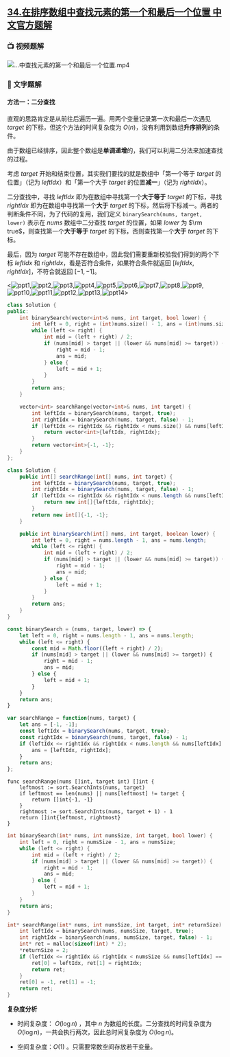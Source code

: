 ## [34.在排序数组中查找元素的第一个和最后一个位置 中文官方题解](https://leetcode.cn/problems/find-first-and-last-position-of-element-in-sorted-array/solutions/100000/zai-pai-xu-shu-zu-zhong-cha-zhao-yuan-su-de-di-3-4)

### 📺 视频题解  
![...中查找元素的第一个和最后一个位置.mp4](213522fb-128b-4c73-bb88-efd20280c04d)

### 📖 文字题解
#### 方法一：二分查找

直观的思路肯定是从前往后遍历一遍。用两个变量记录第一次和最后一次遇见 $\textit{target}$ 的下标，但这个方法的时间复杂度为 $O(n)$，没有利用到数组**升序排列**的条件。

由于数组已经排序，因此整个数组是**单调递增**的，我们可以利用二分法来加速查找的过程。

考虑 $\textit{target}$ 开始和结束位置，其实我们要找的就是数组中「第一个等于 $\textit{target}$ 的位置」（记为 $\textit{leftIdx}$）和「第一个大于 $\textit{target}$ 的位置**减一**」（记为 $\textit{rightIdx}$）。

二分查找中，寻找 $\textit{leftIdx}$ 即为在数组中寻找第一个**大于等于** $\textit{target}$ 的下标，寻找 $\textit{rightIdx}$ 即为在数组中寻找第一个**大于** $\textit{target}$ 的下标，然后将下标减一。两者的判断条件不同，为了代码的复用，我们定义 `binarySearch(nums, target, lower)` 表示在 $\textit{nums}$ 数组中二分查找 $\textit{target}$ 的位置，如果 $\textit{lower}$ 为 $\rm true$，则查找第一个**大于等于** $\textit{target}$ 的下标，否则查找第一个**大于** $\textit{target}$ 的下标。

最后，因为 $\textit{target}$ 可能不存在数组中，因此我们需要重新校验我们得到的两个下标 $\textit{leftIdx}$ 和 $\textit{rightIdx}$，看是否符合条件，如果符合条件就返回 $[\textit{leftIdx},\textit{rightIdx}]$，不符合就返回 $[-1,-1]$。

<![ppt1](https://assets.leetcode-cn.com/solution-static/34/1.png),![ppt2](https://assets.leetcode-cn.com/solution-static/34/2.png),![ppt3](https://assets.leetcode-cn.com/solution-static/34/3.png),![ppt4](https://assets.leetcode-cn.com/solution-static/34/4.png),![ppt5](https://assets.leetcode-cn.com/solution-static/34/5.png),![ppt6](https://assets.leetcode-cn.com/solution-static/34/6.png),![ppt7](https://assets.leetcode-cn.com/solution-static/34/7.png),![ppt8](https://assets.leetcode-cn.com/solution-static/34/8.png),![ppt9](https://assets.leetcode-cn.com/solution-static/34/9.png),![ppt10](https://assets.leetcode-cn.com/solution-static/34/10.png),![ppt11](https://assets.leetcode-cn.com/solution-static/34/11.png),![ppt12](https://assets.leetcode-cn.com/solution-static/34/12.png),![ppt13](https://assets.leetcode-cn.com/solution-static/34/13.png),![ppt14](https://assets.leetcode-cn.com/solution-static/34/14.png)>

```C++ [sol1-C++]
class Solution { 
public:
    int binarySearch(vector<int>& nums, int target, bool lower) {
        int left = 0, right = (int)nums.size() - 1, ans = (int)nums.size();
        while (left <= right) {
            int mid = (left + right) / 2;
            if (nums[mid] > target || (lower && nums[mid] >= target)) {
                right = mid - 1;
                ans = mid;
            } else {
                left = mid + 1;
            }
        }
        return ans;
    }

    vector<int> searchRange(vector<int>& nums, int target) {
        int leftIdx = binarySearch(nums, target, true);
        int rightIdx = binarySearch(nums, target, false) - 1;
        if (leftIdx <= rightIdx && rightIdx < nums.size() && nums[leftIdx] == target && nums[rightIdx] == target) {
            return vector<int>{leftIdx, rightIdx};
        } 
        return vector<int>{-1, -1};
    }
};
```

```Java [sol1-Java]
class Solution {
    public int[] searchRange(int[] nums, int target) {
        int leftIdx = binarySearch(nums, target, true);
        int rightIdx = binarySearch(nums, target, false) - 1;
        if (leftIdx <= rightIdx && rightIdx < nums.length && nums[leftIdx] == target && nums[rightIdx] == target) {
            return new int[]{leftIdx, rightIdx};
        } 
        return new int[]{-1, -1};
    }

    public int binarySearch(int[] nums, int target, boolean lower) {
        int left = 0, right = nums.length - 1, ans = nums.length;
        while (left <= right) {
            int mid = (left + right) / 2;
            if (nums[mid] > target || (lower && nums[mid] >= target)) {
                right = mid - 1;
                ans = mid;
            } else {
                left = mid + 1;
            }
        }
        return ans;
    }
}
```

```JavaScript [sol1-JavaScript]
const binarySearch = (nums, target, lower) => {
    let left = 0, right = nums.length - 1, ans = nums.length;
    while (left <= right) {
        const mid = Math.floor((left + right) / 2);
        if (nums[mid] > target || (lower && nums[mid] >= target)) {
            right = mid - 1;
            ans = mid;
        } else {
            left = mid + 1;
        }
    }
    return ans;
}

var searchRange = function(nums, target) {
    let ans = [-1, -1];
    const leftIdx = binarySearch(nums, target, true);
    const rightIdx = binarySearch(nums, target, false) - 1;
    if (leftIdx <= rightIdx && rightIdx < nums.length && nums[leftIdx] === target && nums[rightIdx] === target) {
        ans = [leftIdx, rightIdx];
    } 
    return ans;
};
```

```Golang [sol1-Golang]
func searchRange(nums []int, target int) []int {
    leftmost := sort.SearchInts(nums, target)
    if leftmost == len(nums) || nums[leftmost] != target {
        return []int{-1, -1}
    }
    rightmost := sort.SearchInts(nums, target + 1) - 1
    return []int{leftmost, rightmost}
}
```

```C [sol1-C]
int binarySearch(int* nums, int numsSize, int target, bool lower) {
    int left = 0, right = numsSize - 1, ans = numsSize;
    while (left <= right) {
        int mid = (left + right) / 2;
        if (nums[mid] > target || (lower && nums[mid] >= target)) {
            right = mid - 1;
            ans = mid;
        } else {
            left = mid + 1;
        }
    }
    return ans;
}

int* searchRange(int* nums, int numsSize, int target, int* returnSize) {
    int leftIdx = binarySearch(nums, numsSize, target, true);
    int rightIdx = binarySearch(nums, numsSize, target, false) - 1;
    int* ret = malloc(sizeof(int) * 2);
    *returnSize = 2;
    if (leftIdx <= rightIdx && rightIdx < numsSize && nums[leftIdx] == target && nums[rightIdx] == target) {
        ret[0] = leftIdx, ret[1] = rightIdx;
        return ret;
    }
    ret[0] = -1, ret[1] = -1;
    return ret;
}
```


**复杂度分析**

* 时间复杂度： $O(\log n)$ ，其中 $n$ 为数组的长度。二分查找的时间复杂度为 $O(\log n)$，一共会执行两次，因此总时间复杂度为 $O(\log n)$。

* 空间复杂度：$O(1)$ 。只需要常数空间存放若干变量。